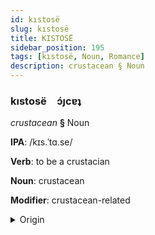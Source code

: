 ```yaml
---
id: kıstosë
slug: kıstosë
title: KISTOSË
sidebar_position: 195
tags: [kıstosë, Noun, Romance]
description: crustacean § Noun
---
```


### kıstosë&emsp;<span kind="abugida">ɔ́ȷcɐʇ</span>

*crustacean* **§** Noun

**IPA**: /kɪs.ˈtɑ.se/

**Verb**: to be a crustacian

**Noun**: crustacean

**Modifier**: crustacean-related

<details>
    <summary>Origin</summary>
    French crustacé /kʁys.ta.se/<br/>
    <em>Romance Language Family</em>
</details>